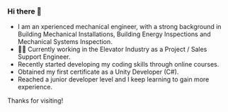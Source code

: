 ### Hi there 👋

- I am an xperienced mechanical engineer, with a strong background in Building Mechanical Installations, Building Energy Inspections and Mechanical Systems Inspection.
- :factory_worker: Currently working in the Elevator Industry as a Project / Sales Support Engineer.
- Recently started developing my coding skills through online courses.
- Obtained my first certificate as a Unity Developer (C#).
- Reached a junior developer level and I keep learning to gain more experience.

Thanks for visiting!

<!--
**D3amian/D3amian** is a ✨ _special_ ✨ repository because its `README.md` (this file) appears on your GitHub profile.

Here are some ideas to get you started:

- 🔭 I’m currently working on ...
- 🌱 I’m currently learning ...
- 👯 I’m looking to collaborate on ...
- 🤔 I’m looking for help with ...
- 💬 Ask me about ...
- 📫 How to reach me: ...
- 😄 Pronouns: ...
- ⚡ Fun fact: ...
-->

